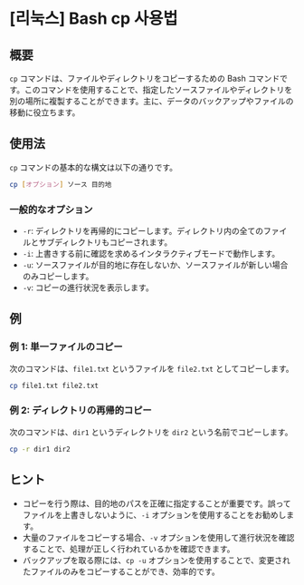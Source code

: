# [리눅스] Bash cp 사용법

## 概要
`cp` コマンドは、ファイルやディレクトリをコピーするための Bash コマンドです。このコマンドを使用することで、指定したソースファイルやディレクトリを別の場所に複製することができます。主に、データのバックアップやファイルの移動に役立ちます。

## 使用法
`cp` コマンドの基本的な構文は以下の通りです。

```bash
cp [オプション] ソース 目的地
```

### 一般的なオプション
- `-r`: ディレクトリを再帰的にコピーします。ディレクトリ内の全てのファイルとサブディレクトリもコピーされます。
- `-i`: 上書きする前に確認を求めるインタラクティブモードで動作します。
- `-u`: ソースファイルが目的地に存在しないか、ソースファイルが新しい場合のみコピーします。
- `-v`: コピーの進行状況を表示します。

## 例
### 例 1: 単一ファイルのコピー
次のコマンドは、`file1.txt` というファイルを `file2.txt` としてコピーします。

```bash
cp file1.txt file2.txt
```

### 例 2: ディレクトリの再帰的コピー
次のコマンドは、`dir1` というディレクトリを `dir2` という名前でコピーします。

```bash
cp -r dir1 dir2
```

## ヒント
- コピーを行う際は、目的地のパスを正確に指定することが重要です。誤ってファイルを上書きしないように、`-i` オプションを使用することをお勧めします。
- 大量のファイルをコピーする場合、`-v` オプションを使用して進行状況を確認することで、処理が正しく行われているかを確認できます。
- バックアップを取る際には、`cp -u` オプションを使用することで、変更されたファイルのみをコピーすることができ、効率的です。